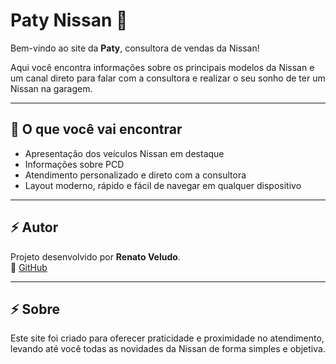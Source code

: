 # Paty Nissan 🚗

Bem-vindo ao site da **Paty**, consultora de vendas da Nissan!  

Aqui você encontra informações sobre os principais modelos da Nissan e um canal direto para falar com a consultora e realizar o seu sonho de ter um Nissan na garagem.  

---

## 🌟 O que você vai encontrar
- Apresentação dos veículos Nissan em destaque  
- Informações sobre PCD
- Atendimento personalizado e direto com a consultora  
- Layout moderno, rápido e fácil de navegar em qualquer dispositivo  

---

## ⚡ Autor
Projeto desenvolvido por **Renato Veludo**.  
🔗 [GitHub](https://github.com/renatoveludo)

---

## ⚡ Sobre
Este site foi criado para oferecer praticidade e proximidade no atendimento, levando até você todas as novidades da Nissan de forma simples e objetiva.
